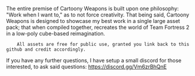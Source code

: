 The entire premise of Cartoony Weapons is built upon one philosophy: "Work when I want to," as to not force creativity. That being said, Cartoony Weapons is designed to showcase my best work in a single large asset pack; that when compiled together, recreates the world of Team Fortress 2 in a low-poly cube-based reimagination.

		All assets are free for public use, granted you link back to this github and credit accordingly.

If you have any further questions, I have setup a small discord for those interested, to ask said questions: https://discord.gg/Vm6zrBhQnE